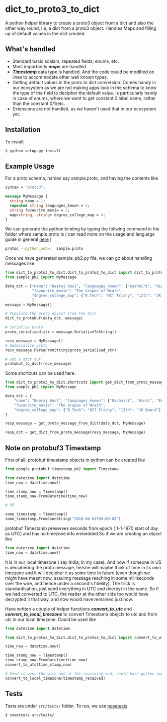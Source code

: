 # dict_to_proto3_to_dict
A python helper library to create a proto3 object from a dict and also the other way round, i.e, a dict from a proto3 object.  Handles Maps and filling up of default values in the dict created.


## What's handled
 - Standard basic scalars, repeated fields, enums, etc.
 - Most importantly **_maps_** are handled
 - **_Timestamp_** data type is handled. And the code could be modified on lines to accommodate other well known types.
 - Getting default values in the proto to dict conversion. Comes handy in our ecosystem
   as we are not making apps look in the schema to know the type of the field to decipher the default value. Is particularly handy in case of enums, where we want to get constant 0 label name,
   rather than the constant 0/1/etc.
 - Extensions are not handled, as we haven't used that in our ecosystem yet.

## Installation

To install,
```sh
$ python setup.py install
```

## Example Usage
For a proto schema, named say sample.proto, and having the contents like

```protobuf
syntax = "proto3";

message MyMessage {
  string name = 1;
  repeated string languages_known = 2;
  string favourite_movie = 3;
  map<string, string> degree_college_map = 4;
}
```

We can generate the python binding by typing the follwing command in the folder where sample.proto is ( can read more
on the usage and language guide in general [here](https://developers.google.com/protocol-buffers/docs/proto3) )

```sh
protoc --python_out=.  sample.proto
```

Once we have generated sample_pb2.py file, we can go about handling messages like

```python
from dict_to_proto3_to_dict.dict_to_proto3_to_dict import dict_to_protobuf, protobuf_to_dict
from sample_pb2 import MyMessage

data_dct = {"name": "Neeraj Koul", "languages_known": ["Kashmiri", "Hindi", "English"], 
            "favourite_movie": "The Grapes of Wrath", 
            "degree_college_map": {"B.Tech": "NIT Trichy", "12th": "JK Board"}
            }
message = MyMessage()

# Populate the proto object from the dict
dict_to_protobuf(data_dct, message)

# Serialize proto
proto_serialised_str = message.SerializeToString()

recv_message = MyMessage()
# Deserialize proto
recv_message.ParseFromString(proto_serialised_str)

# Get a dict out
protobuf_to_dict(recv_message)
```

Some shortcuts can be used here.
```python
from dict_to_proto3_to_dict.shortcuts import get_dict_from_proto_message, get_proto_message_from_dict
from sample_pb2 import MyMessage

data_dct = {
    "name": "Neeraj Koul", "languages_known": ["Kashmiri", "Hindi", "English"], 
    "favourite_movie": "The Grapes of Wrath", 
    "degree_college_map": {"B.Tech": "NIT Trichy", "12th": "JK Board"}
}

resp_message = get_proto_message_from_dict(data_dct, MyMessage)

resp_dct = get_dict_from_proto_message(resp_message, MyMessage)

```

## Note on protobuf3 Timestamp
First of all, protobuf timestamp objects in python can be created like
```python
from google.protobuf.timestamp_pb2 import Timestamp

from datetime import datetime
time_now = datetime.now()

time_stamp_now = Timestamp()
time_stamp_now.FromDatetime(time_now)

# OR

some_timestamp = Timestamp()
some_timestamp.FromJsonString("2018-06-01T00:00:0Z")
```

protobuf Timestamp preserves seconds from epoch ( 1-1-1970 start of day as UTC) and has no timezone info embedded.So if we are creating an object like

```python
from datetime import datetime
time_now = datetime.now()
```

It is in our local timezone ( say India, in my case). And now if someone in US is deciphering the proto message, he/she will maybe think of time in its own timezone and it will decipher it as some time in future (even though we might have meant now, assuimg message reaching in some milliseconds over the wire, and hence under a second's fidelity). The trick is standardisation, just send everything in UTC and decrpyt in the same. So if we had converted to UTC, the reader at the other side too would have decrypted it that way, and now would have remained just now.

Have written a couple of helper functions **_convert_to_utc_**  and **_convert_to_local_timezone_** to convert Timestamp obejcts to utc and from utc in our local timezone. Could be used like
```python
from datetime import datetime

from dict_to_proto3_to_dict.dict_to_proto3_to_dict import convert_to_utc, convert_to_local_timezone

time_now = datetime.now()

time_stamp_now = Timestamp()
time_stamp_now.FromDatetime(time_now)
convert_to_utc(time_stamp_now)

# Send it over the wire and at the receiving end, could have gotten now in there through
convert_to_local_timezone(timestamp_received)

```

## Tests

Tests are under `src/tests/` folder. To run, we use [nosetests](https://nose.readthedocs.io/en/latest/)

```sh
$ nosetests src/tests/
```



